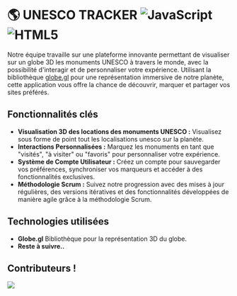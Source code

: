 # 🌎 UNESCO TRACKER ![JavaScript](https://img.shields.io/badge/javascript-%23323330.svg?style=for-the-badge&logo=javascript&logoColor=%23F7DF1E) ![HTML5](https://img.shields.io/badge/html5-%23E34F26.svg?style=for-the-badge&logo=html5&logoColor=white)

Notre équipe travaille sur une plateforme innovante permettant de visualiser sur un globe 3D les monuments UNESCO à travers le monde, avec la possibilité d'interagir et de personnaliser votre expérience. Utilisant la bibliothèque [globe.gl](https://github.com/vasturiano/globe.gl) pour une représentation immersive de notre planète, cette application vous offre la chance de découvrir, marquer et partager vos sites préférés.

## Fonctionnalités clés

- **Visualisation 3D des locations des monuments UNESCO :** Visualisez sous forme de point tout les localisations unesco sur la planète.
- **Interactions Personnalisées :** Marquez les monuments en tant que "visités", "à visiter" ou "favoris" pour personnaliser votre expérience.
- **Système de Compte Utilisateur :** Créez un compte pour sauvegarder vos préférences, synchroniser vos marqueurs et accéder à des fonctionnalités exclusives.
- **Méthodologie Scrum :** Suivez notre progression avec des mises à jour régulières, des versions itératives et des fonctionnalités développées de manière agile grâce à la méthodologie Scrum.

## Technologies utilisées
- **Globe.gl** Bibliothèque pour la représentation 3D du globe.
- **Reste à suivre..**

## Contributeurs !
<a href="https://github.com/AlessioLopardo-EDU/UNESCOTRACKER/graphs/contributors">
  <img src="https://contrib.rocks/image?repo=AlessioLopardo-EDU/UNESCOTRACKER" />
</a>
